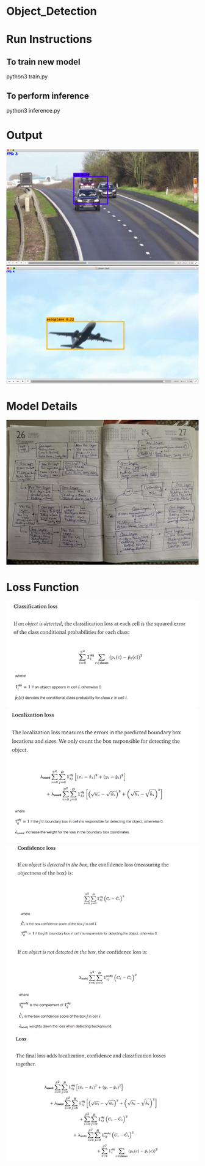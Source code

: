 # Object_Detection

# Run Instructions

To train new model
---------------------
python3 train.py


To perform inference
----------------------
python3 inference.py

# Output
![](https://github.com/rajveer8999/Object-detection/blob/8792057faa98a7951d646746f6c909a8aec45ad0/Screenshot%202019-11-06%20at%207.33.58%20AM.png)
![](https://github.com/rajveer8999/Object-detection/blob/0e28528d582719683dcfe90661a216331fe29e15/Screenshot%202019-11-06%20at%207.34.40%20AM.png)

# Model Details
![](https://github.com/rajveer8999/Object-detection/blob/e4436440734a8dd09c422809ff9c68c375d99baf/IMG_20191026_151854.jpg)

# Loss Function
![](https://github.com/rajveer8999/Object-detection/blob/e4436440734a8dd09c422809ff9c68c375d99baf/Screenshot%202019-10-26%20at%203.54.25%20PM.png)
![](https://github.com/rajveer8999/Object-detection/blob/e4436440734a8dd09c422809ff9c68c375d99baf/Screenshot%202019-10-26%20at%203.54.41%20PM.png)
![](https://github.com/rajveer8999/Object-detection/blob/e4436440734a8dd09c422809ff9c68c375d99baf/Screenshot%202019-10-26%20at%203.55.10%20PM.png)
![](https://github.com/rajveer8999/Object-detection/blob/e4436440734a8dd09c422809ff9c68c375d99baf/Screenshot%202019-10-26%20at%203.55.24%20PM.png)

